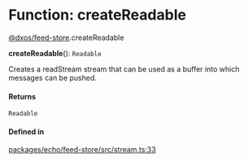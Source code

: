 # Function: createReadable

[@dxos/feed-store](../modules/dxos_feed_store.md).createReadable

**createReadable**(): `Readable`

Creates a readStream stream that can be used as a buffer into which messages can be pushed.

#### Returns

`Readable`

#### Defined in

[packages/echo/feed-store/src/stream.ts:33](https://github.com/dxos/dxos/blob/db8188dae/packages/echo/feed-store/src/stream.ts#L33)
